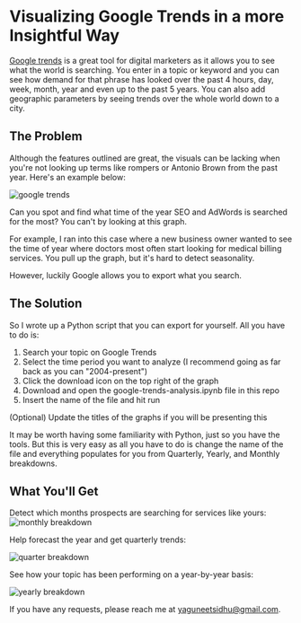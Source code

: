 # Visualizing Google Trends in a more Insightful Way
[Google trends](https://trends.google.com/trends/?geo=US) is a great tool for digital marketers as it allows you to see what the world is searching. You enter in a topic or keyword and you can see how demand for that phrase has looked over the past 4 hours, day, week, month, year and even up to the past 5 years. You can also add geographic parameters by seeing trends over the whole world down to a city. 

## The Problem
Although the features outlined are great, the visuals can be lacking when you're not looking up terms like rompers or Antonio Brown from the past year. Here's an example below:

![google trends](https://www.hallaminternet.com/wp-content/uploads/2018/11/Using-Google-Trends.jpg)

Can you spot and find what time of the year SEO and AdWords is searched for the most? You can't by looking at this graph.

For example, I ran into this case where a new business owner wanted to see the time of year where doctors most often start looking for medical billing services. You pull up the graph, but it's hard to detect seasonality. 

However, luckily Google allows you to export what you search.

## The Solution

So I wrote up a Python script that you can export for yourself. All you have to do is:
1. Search your topic on Google Trends
2. Select the time period you want to analyze (I recommend going as far back as you can "2004-present")
3. Click the download icon on the top right of the graph
4. Download and open the google-trends-analysis.ipynb file in this repo
5. Insert the name of the file and hit run 

(Optional) Update the titles of the graphs if you will be presenting this

It may be worth having some familiarity with Python, just so you have the tools. But this is very easy as all you have to do is change the name of the file and everything populates for you from Quarterly, Yearly, and Monthly breakdowns.

## What You'll Get
Detect which months prospects are searching for services like yours:
![monthly breakdown](https://i.imgur.com/yTdmxam.png)

Help forecast the year and get quarterly trends:

![quarter breakdown](https://i.imgur.com/xLPXOph.png)

See how your topic has been performing on a year-by-year basis:

![yearly breakdown](https://i.imgur.com/cOfsKjP.png)

If you have any requests, please reach me at yaguneetsidhu@gmail.com.
